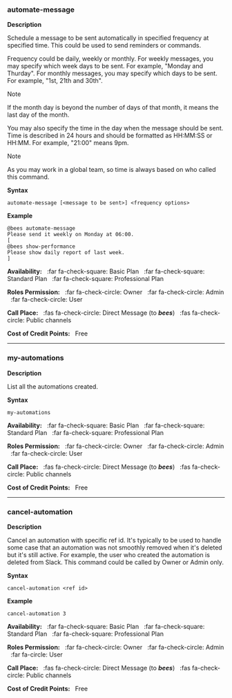### automate-message

**Description**

Schedule a message to be sent automatically in specified frequency at specified time.
This could be used to send reminders or commands.

Frequency could be daily, weekly or monthly.
For weekly messages, you may specify which week days to be sent.  For example, "Monday and Thurday".
For monthly messages, you may specify which days to be sent.  For example, "1st, 21th and 30th".

>[!NOTE] 
>If the month day is beyond the number of days of that month, it means the last day of the month.

You may also specify the time in the day when the message should be sent.
Time is described in 24 hours and should be formatted as HH:MM:SS or HH:MM.
For example, "21:00" means 9pm.

>[!NOTE] 
>As you may work in a global team, so time is always based on who called this command.

**Syntax**
```text
automate-message [<message to be sent>] <frequency options>
```

**Example**
```text
@bees automate-message
Please send it weekly on Monday at 06:00.
[
@bees show-performance
Please show daily report of last week.
]
```

**Availability:** 
&nbsp;&nbsp;:far fa-check-square: Basic Plan
&nbsp;&nbsp;:far fa-check-square: Standard Plan
&nbsp;&nbsp;:far fa-check-square: Professional Plan  

**Roles Permission:**
&nbsp;&nbsp;:far fa-check-circle: Owner
&nbsp;&nbsp;:far fa-check-circle: Admin
&nbsp;&nbsp;:far fa-check-circle: User

**Call Place:**
&nbsp;&nbsp;:fas fa-check-circle: Direct Message (to _**bees**_)
&nbsp;&nbsp;:fas fa-check-circle: Public channels

**Cost of Credit Points:** &nbsp;&nbsp;Free

--------------------------------------------------------------------------------

### my-automations

**Description**

List all the automations created.

**Syntax**
```text
my-automations
```

**Availability:** 
&nbsp;&nbsp;:far fa-check-square: Basic Plan
&nbsp;&nbsp;:far fa-check-square: Standard Plan
&nbsp;&nbsp;:far fa-check-square: Professional Plan  

**Roles Permission:**
&nbsp;&nbsp;:far fa-check-circle: Owner
&nbsp;&nbsp;:far fa-check-circle: Admin
&nbsp;&nbsp;:far fa-check-circle: User

**Call Place:**
&nbsp;&nbsp;:fas fa-check-circle: Direct Message (to _**bees**_)
&nbsp;&nbsp;:fas fa-check-circle: Public channels

**Cost of Credit Points:** &nbsp;&nbsp;Free

--------------------------------------------------------------------------------

### cancel-automation

**Description**

Cancel an automation with specific ref id.
It's typically to be used to handle some case that an automation was not smoothly removed
when it's deleted but it's still active.  For example, the user who
created the automation is deleted from Slack.
This command could be called by Owner or Admin only.

**Syntax**
```text
cancel-automation <ref id>
```
**Example**
```text
cancel-automation 3
```

**Availability:** 
&nbsp;&nbsp;:far fa-check-square: Basic Plan
&nbsp;&nbsp;:far fa-check-square: Standard Plan
&nbsp;&nbsp;:far fa-check-square: Professional Plan  

**Roles Permission:**
&nbsp;&nbsp;:far fa-check-circle: Owner
&nbsp;&nbsp;:far fa-check-circle: Admin
&nbsp;&nbsp;:far fa-circle: User

**Call Place:**
&nbsp;&nbsp;:fas fa-check-circle: Direct Message (to _**bees**_)
&nbsp;&nbsp;:fas fa-check-circle: Public channels

**Cost of Credit Points:** &nbsp;&nbsp;Free
